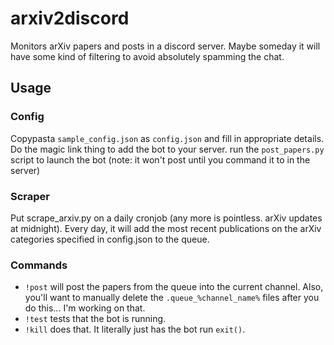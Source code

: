 # arxiv2discord
Monitors arXiv papers and posts in a discord server. Maybe someday it will have some kind of filtering to avoid absolutely spamming the chat.

## Usage
### Config
Copypasta `sample_config.json` as `config.json` and fill in appropriate details. Do the magic link thing to add the bot to your server. run the `post_papers.py` script to launch the bot (note: it won't post until you command it to in the server)

### Scraper
Put scrape_arxiv.py on a daily cronjob (any more is pointless. arXiv updates at midnight). Every day, it will add the most recent publications on the arXiv categories specified in config.json to the queue. 

### Commands
* `!post` will post the papers from the queue into the current channel. Also, you'll want to manually delete the `.queue_%channel_name%` files after you do this... I'm working on that.
* `!test` tests that the bot is running.
* `!kill` does that. It literally just has the bot run `exit()`.

